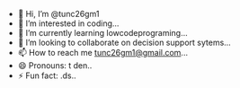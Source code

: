 - 👋 Hi, I’m @tunc26gm1
- 👀 I’m interested in coding...
- 🌱 I’m currently learning lowcodeprograming...
- 💞️ I’m looking to collaborate on decision support sytems...
- 📫 How to reach me tunc26gm1@gmail.com...
- 😄 Pronouns: t den..
- ⚡ Fun fact: .ds..

<!---
tunc26gm1/tunc26gm1 is a ✨ special ✨ repository because its `README.md` (this file) appears on your GitHub profile.
You can click the Preview link to take a look at your changes.
--->
